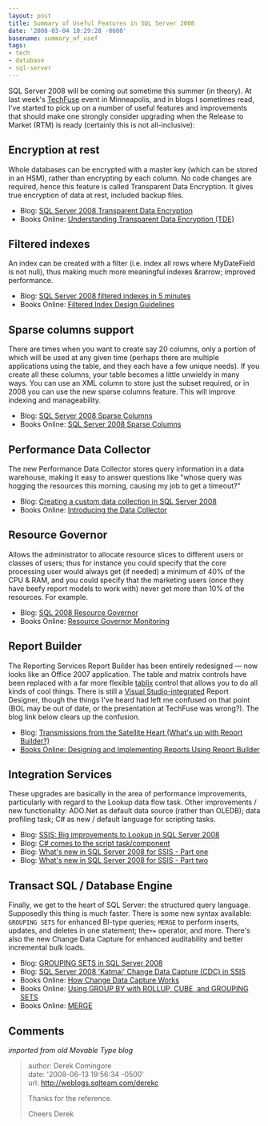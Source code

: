 ```yaml
---
layout: post
title: Summary of Useful Features in SQL Server 2008
date: '2008-03-04 10:29:28 -0600'
basename: summary_of_usef
tags:
- tech
- database
- sql-server
---
```


SQL Server 2008 will be coming out sometime this summer (in theory). At last
week's <a href="http://www.nhmn.com/techfuse/">TechFuse</a> event in
Minneapolis, and in blogs I sometimes read, I've started to pick up on a number
of useful features and improvements that should make one strongly consider
upgrading when the Release to Market (RTM) is ready (certainly this is not
all-inclusive):

<!--more-->

## Encryption at rest

Whole databases can be encrypted with a master key (which can be stored in an
HSM), rather than encrypting by each column. No code changes are required, hence
this feature is called Transparent Data Encryption. It gives true encryption of
data at rest, included backup files.

<ul>
<li>Blog: <a href="http://edge.technet.com/Media/580/">SQL Server 2008 Transparent Data Encryption</a></li>
<li>Books Online: <a href="http://msdn2.microsoft.com/en-us/library/bb934049(SQL.100).aspx">Understanding Transparent Data Encryption (TDE)</a></li>
</ul>

## Filtered indexes

An index can be created with a filter (i.e. index all rows where MyDateField is
not null), thus making much more meaningful indexes &rarrow; improved
performance.

<ul>
<li>Blog: <a href="http://www.statisticsio.com/Home/tabid/36/articleType/ArticleView/articleId/68/SQL-Server-2008-filtered-indexes-in-5-minutes.aspx">SQL Server 2008 filtered indexes in 5 minutes</a></li>
<li>Books Online: <a href="http://msdn2.microsoft.com/en-us/library/cc280372(SQL.100).aspx">Filtered Index Design Guidelines</a></li>
</ul>

## Sparse columns support

There are times when you want to create say 20 columns, only a portion of which
will be used at any given time (perhaps there are multiple applications using
the table, and they each have a few unique needs). If you create all these
columns, your table becomes a little unwieldy in many ways. You can use an XML
column to store just the subset required, or in 2008 you can use the new sparse
columns feature. This will improve indexing and manageability.

<ul>
<li>Blog: <a href="http://blogs.technet.com/andrew/archive/2008/02/28/sql-server-2008-sparse-columns.aspx">SQL Server 2008 Sparse Columns</a></li>
<li>Books Online: <a href="SQL Server 2008 Sparse Columns">SQL Server 2008 Sparse Columns</a></li>
</ul>

## Performance Data Collector

The new Performance Data Collector stores query information in a data warehouse,
making it easy to answer questions like "whose query was hogging the resources
this morning, causing my job to get a timeout?"

<ul>
<li>Blog: <a href="http://www.statisticsio.com/Home/tabid/36/articleType/ArticleView/articleId/57/Default.aspx">Creating a custom data collection in SQL Server 2008</a></li>
<li>Books Online: <a href="http://msdn2.microsoft.com/en-us/library/bb677248(SQL.100).aspx">Introducing the Data Collector</a></li>
</ul>

## Resource Governor

Allows the administrator to allocate resource slices to different users or
classes of users; thus for instance you could specify that the core processing
user would always get (if needed) a minimum of 40% of the CPU & RAM, and you
could specify that the marketing users (once they have beefy report models to
work with) never get more than 10% of the resources. For example. 

<ul>
<li>Blog: <a href="http://portal.sqltrainer.com/2007/12/sql-2008-resource-governor.html">SQL 2008 Resource Governor</a></li>
<li>Books Online: <a href="http://msdn2.microsoft.com/en-us/library/bb933941(SQL.100).aspx">Resource Governor Monitoring</a></li>
</ul>

## Report Builder

The Reporting Services Report Builder has been entirely redesigned &mdash; now
looks like an Office 2007 application. The table and matrix controls have been
replaced with a far more flexible <a
href="http://msdn2.microsoft.com/en-us/library/bb934258(SQL.100).aspx">tablix</a>
control that allows you to do all kinds of cool things. There is still a <a
href="http://msdn2.microsoft.com/en-us/library/ms159253(SQL.100).aspx">Visual
Studio-integrated</a> Report Designer, though the things I've heard had left me
confused on that point (BOL may be out of date, or the presentation at TechFuse
was wrong?). The blog link below clears up the confusion.

<ul>
<li>Blog: <a href="http://blogs.msdn.com/bwelcker/archive/2007/12/11/transmissions-from-the-satellite-heart-what-s-up-with-report-builder.aspx">Transmissions from the Satellite Heart (What's up with Report Builder?)</li>
<li>Books Online: <a href="http://msdn2.microsoft.com/en-us/library/ms159750(SQL.100).aspx">Designing and Implementing Reports Using Report Builder</a></li>
</ul>

## Integration Services

These upgrades are basically in the area of performance improvements,
particularly with regard to the Lookup data flow task. Other improvements / new
functionality: ADO.Net as default data source (rather than OLEDB); data
profiling task; C# as new / default language for scripting tasks.

<ul>
<li>Blog: <a href="http://blogs.conchango.com/jamiethomson/archive/2007/08/21/SSIS_3A00_-Big-improvements-to-Lookup-in-SQL-Server-2008.aspx">SSIS: Big improvements to Lookup in SQL Server 2008</a></li>
<li>Blog: <a href="http://blogs.conchango.com/jamiethomson/archive/2007/06/09/Katmai_5C00_SSIS_3A00_-C_2300_-comes-to-the-script-task_2F00_component.aspx">C# comes to the script task/component</a></li>
<li>Blog: <a href="http://blogs.msdn.com/mattm/archive/2008/01/10/what-s-new-in-sql-server-2008-for-ssis-part-one.aspx">What's new in SQL Server 2008 for SSIS - Part one</a></li>
<li>Blog: <a href="http://blogs.msdn.com/mattm/archive/2008/01/22/what-s-new-in-sql-server-2008-for-ssis-part-two.aspx">What's new in SQL Server 2008 for SSIS - Part two</a></li>
</ul>

## Transact SQL / Database Engine

Finally, we get to the heart of SQL Server: the structured query language.
Supposedly this thing is much faster. There is some new syntax available:
`GROUPING SETS` for enhanced BI-type queries; `MERGE` to perform inserts,
updates, and deletes in one statement; the`+=` operator, and more. There's also
the new Change Data Capture for enhanced auditability and better incremental
bulk loads.

<ul>
<li>Blog: <a href="http://blogs.msdn.com/craigfr/archive/2007/10/11/grouping-sets-in-sql-server-2008.aspx">GROUPING SETS in SQL Server 2008</a></li>
<li>Blog: <a href="http://weblogs.sqlteam.com/derekc/archive/2008/01/28/60469.aspx">SQL Server 2008 'Katmai' Change Data Capture (CDC) in SSIS</a></li>
<li>Books Online: <a href="http://msdn2.microsoft.com/en-us/library/bb522657(SQL.100).aspx">How Change Data Capture Works</a></li>
<li>Books Online: <a href="http://msdn2.microsoft.com/en-us/library/bb522495(SQL.100).aspx">Using GROUP BY with ROLLUP, CUBE, and GROUPING SETS</a></li>
<li>Books Online: <a href="http://msdn2.microsoft.com/en-us/library/bb510625(SQL.100).aspx">MERGE</a></li>
</ul>

## Comments

_imported from old Movable Type blog_

> author: Derek Comingore\
> date: '2008-06-13 19:56:34 -0500'\
> url: http://weblogs.sqlteam.com/derekc
>
> Thanks for the reference.
>
> Cheers
> Derek
